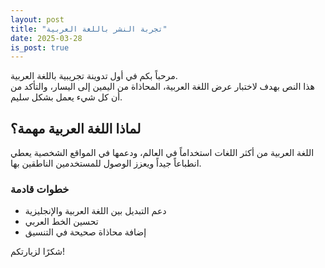 ```yaml
---
layout: post
title: "تجربة النشر باللغة العربية"
date: 2025-03-28
is_post: true
---
```


<div class="rtl">

مرحباً بكم في أول تدوينة تجريبية باللغة العربية.  
هذا النص بهدف لاختبار عرض اللغة العربية، المحاذاة من اليمين إلى اليسار، والتأكد من أن كل شيء يعمل بشكل سليم.

## لماذا اللغة العربية مهمة؟

اللغة العربية من أكثر اللغات استخداماً في العالم، ودعمها في المواقع الشخصية يعطي انطباعاً جيداً ويعزز الوصول للمستخدمين الناطقين بها.

### خطوات قادمة

- دعم التبديل بين اللغة العربية والإنجليزية  
- تحسين الخط العربي  
- إضافة محاذاة صحيحة في التنسيق  

شكرًا لزيارتكم!

</div>
